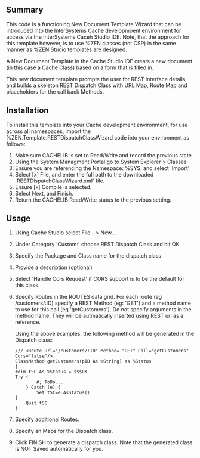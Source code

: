 ## Summary

This code is a functioning New Document Template Wizard that can be introduced into the InterSystems Cache developmoent environment for access via the InterSystems Caceh Studio IDE.  Note, that the approach for this template however, 
is to use %ZEN classes (not CSP) in the same manner as %ZEN Studio templates are designed.

A New Document Template in the Cache Studio IDE creats a new document (in this case a Cache Class) based on a form that is filled in. 

This new document template prompts the user for REST interface details, and builds a skeleton REST Dispatch Class with URL Map, Route Map and placeholders for the call back Methods.

## Installation

To install this template into your Cache development environment, for use across all namespaces, import the %ZEN.Template.RESTDispatchClassWizard code into your environment as follows:

1. Make sure CACHELIB is set to Read/Write and record the previous state.
2. Using the System Managment Portal go to System Explorer > Classes
3. Ensure you are referencing the Namespace: %SYS, and select 'Import'
4. Select [x] File, and enter the full path to the downloaded 'RESTDispatchClassWizard.xml' file.
5. Ensure [x] Compile is selected.
6. Select Next, and Finish.
7. Return the CACHELIB Read/Write status to the previous setting.


## Usage

1. Using Cache Studio select File - > New...
2. Under Category 'Custom:'  choose REST Dispatch Class and hit OK
3. Specify the Package and Class name for the dispatch class
4. Provide a description (optional)
5. Select 'Handle Cors Request' if CORS support is to be the default for this class.
6. Specify Routes in the ROUTES data grid.  For each route (eg /customers/:ID) specify a REST Method (eg: 'GET') and a method name to use for this call (eg 'getCustomers').
   Do not specify arguments in the method name.  They will be autmatically inserted using REST url as a reference.
   
   Using the above examples, the following method will be generated in the Dispatch class:
	
	```
	/// <Route Url="/customers/:ID" Method= "GET" Call="getCustomers" Cors="false"/>
	ClassMethod getCustomers(pID As %String) as %Status
	{
	#dim tSC As %Status = $$$OK
	Try {
			#; ToDo...
		} Catch (e) {
			Set tSC=e.AsStatus()
	}
		Quit tSC
	}
	```
	
7. Specify additional Routes.
8. Specify an Maps for the Dispatch class.
9. Click FINISH to generate a dispatch class.  Note that the generated class is NOT Saved automatically for you.


